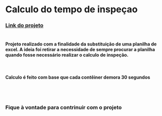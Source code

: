 # Calculo do tempo de inspeçao

### [Link do projeto](https://felipebreno.site/tempo-total-inspecao) <br><br>

#### Projeto realizado com a finalidade da substituição de uma planilha de excel. A ideia foi retirar a necessidade de sempre procurar a planilha quando fosse necessário realizar o calculo de inspeção. <br><br><br>

####  Calculo é feito com base que cada contêiner demora 30 segundos
<br><br>

### Fique à vontade para contrinuir com o projeto



